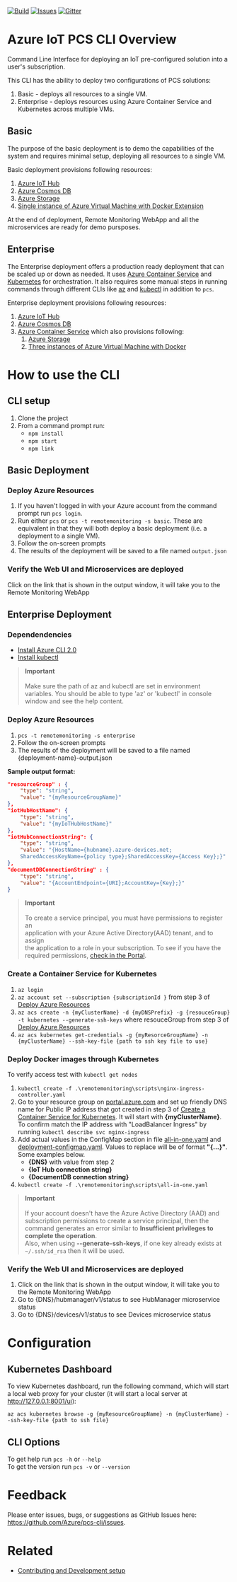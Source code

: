 [![Build][build-badge]][build-url]
[![Issues][issues-badge]][issues-url]
[![Gitter][gitter-badge]][gitter-url]

Azure IoT PCS CLI Overview
==========================

Command Line Interface for deploying an IoT pre-configured solution into a
user's subscription.

This CLI has the ability to deploy two configurations of PCS solutions:

1. Basic - deploys all resources to a single VM.
2. Enterprise - deploys resources using Azure Container Service and Kubernetes across multiple VMs.

## Basic

The purpose of the basic deployment is to demo the capabilities of the system
and requires minimal setup, deploying all resources to a single VM.

Basic deployment provisions following resources:

1. [Azure IoT Hub](https://azure.microsoft.com/en-us/services/iot-hub/)
2. [Azure Cosmos DB](https://docs.microsoft.com/en-us/azure/cosmos-db/create-documentdb-dotnet)
3. [Azure Storage](https://azure.microsoft.com/en-us/services/storage/)
4. [Single instance of Azure Virtual Machine with Docker Extension](https://azure.microsoft.com/en-us/services/virtual-machines/)

At the end of deployment, Remote Monitoring WebApp and all the microservices
are ready for demo pursposes.

## Enterprise

The Enterprise deployment offers a production ready deployment that can be
scaled up or down as needed. It uses
[Azure Container Service](https://azure.microsoft.com/en-us/services/container-service/)
and [Kubernetes](https://kubernetes.io/) for orchestration. It also requires
some manual steps in running commands through different CLIs like
[az](https://docs.microsoft.com/en-us/cli/azure/install-azure-cli) and
[kubectl](https://docs.microsoft.com/en-us/cli/azure/install-azure-cli)
in addition to ```pcs```.

Enterprise deployment provisions following resources:

1. [Azure IoT Hub](https://azure.microsoft.com/en-us/services/iot-hub/)
2. [Azure Cosmos DB](https://docs.microsoft.com/en-us/azure/cosmos-db/create-documentdb-dotnet)
3. [Azure Container Service](https://azure.microsoft.com/en-us/services/container-service/)
   which also provisions following:
   1. [Azure Storage](https://azure.microsoft.com/en-us/services/storage/)
   2. [Three instances of Azure Virtual Machine with Docker](https://azure.microsoft.com/en-us/services/virtual-machines/)

How to use the CLI
==================

## CLI setup

1. Clone the project
1. From a command prompt run: 
    - `npm install` 
    - `npm start`
    - `npm link`

## Basic Deployment

### Deploy Azure Resources

1. If you haven't logged in with your Azure account from the command prompt run `pcs login`.
1. Run either `pcs` or `pcs -t remotemonitoring -s basic`.  These are equivalent in that they will both deploy a basic deployment (i.e. a deployment to a single VM).
1. Follow the on-screen prompts
1. The results of the deployment will be saved to a file named `output.json`

### Verify the Web UI and Microservices are deployed

Click on the link that is shown in the output window, it will take you to
the Remote Monitoring WebApp

## Enterprise Deployment

### Dependendencies

- [Install Azure CLI 2.0](https://docs.microsoft.com/en-us/cli/azure/install-azure-cli)
- [Install kubectl](https://kubernetes.io/docs/tasks/tools/install-kubectl/)

> **Important** \
\
Make sure the path of az and kubectl are set in environment variables.
You should be able to type 'az' or 'kubectl' in console window and see
the help content.

### Deploy Azure Resources

1. `pcs -t remotemonitoring -s enterprise`
2. Follow the on-screen prompts
3. The results of the deployment will be saved to a file named {deployment-name}-output.json 

**Sample output format:**
```json
"resourceGroup" : {
    "type": "string",
    "value": "{myResourceGroupName}"
},
"iotHubHostName": {
    "type": "string",
    "value": "{myIoTHubHostName}"
},
"iotHubConnectionString": {
    "type": "string",
    "value": "{HostName={hubname}.azure-devices.net;
    SharedAccessKeyName={policy type};SharedAccessKey={Access Key};}"
},
"documentDBConnectionString" : {
    "type": "string",
    "value": "{AccountEndpoint={URI};AccountKey={Key};}"
}
```

> **Important** \
\
To create a service principal, you must have permissions to register an \
application with your Azure Active Directory(AAD) tenant, and to assign \
the application to a role in your subscription. To see if you have the \
required permissions, [check in the Portal](https://docs.microsoft.com/en-us/azure/azure-resource-manager/resource-group-create-service-principal-portal#required-permissions).

### Create a Container Service for Kubernetes

1. `az login`
2. `az account set --subscription {subscriptionId }` from step 3 of
   [Deploy Azure Resources](README.md#deploy-azure-resources-1)
3. `az acs create -n {myClusterName} -d {myDNSPrefix} -g {resouceGroup} -t kubernetes --generate-ssh-keys`
   where resouceGroup from step 3 of
   [Deploy Azure Resources](README.md#deploy-azure-resources-1)
4. `az acs kubernetes get-credentials -g {myResorceGroupName} -n {myClusterName} --ssh-key-file {path to ssh key file to use}`

### Deploy Docker images through Kubernetes

To verify access test with `kubectl get nodes`

1. `kubectl create -f .\remotemonitoring\scripts\nginx-ingress-controller.yaml`
2. Go to your resource group on [portal.azure.com](http://portal.azure.com)
   and set up friendly DNS name for Public IP address that got created in
   step 3 of
   [Create a Container Service for Kubernetes](README.md#create-a-container-service-for-kubernetes).
   It will start with **{myClusterName}**. To confirm match the IP address
   with "LoadBalancer Ingress" by running `kubectl describe svc nginx-ingress`
3. Add actual values in the ConfigMap section in file
   [all-in-one.yaml](https://github.com/Azure/pcs-cli/blob/master/remotemonitoring/scripts/all-in-one.yaml)
   and
   [deployment-configmap.yaml](https://github.com/Azure/pcs-cli/blob/master/remotemonitoring/scripts/individual/deployment-configmap.yaml).
   Values to replace will be of format **"{...}"**. Some examples below.
    * **{DNS}** with value from step 2
    * **{IoT Hub connection string}**
    * **{DocumentDB connection string}**
4. `kubectl create -f .\remotemonitoring\scripts\all-in-one.yaml`

> **Important** \
\
If your account doesn't have the Azure Active Directory (AAD) and subscription
permissions to create a service principal, then the command generates an error
similar to **Insufficient privileges to complete the operation**. \
Also, when using **--generate-ssh-keys**, if one key already exists at
`~/.ssh/id_rsa` then it will be used.

### Verify the Web UI and Microservices are deployed

1. Click on the link that is shown in the output window, it will take you to
   the Remote Monitoring WebApp
2. Go to {DNS}/hubmanager/v1/status to see HubManager microservice status
3. Go to {DNS}/devices/v1/status to see Devices microservice status

Configuration
=============

## Kubernetes Dashboard

To view Kubernetes dashboard, run the following command, which will start a local
web proxy for your cluster (it will start a local server at http://127.0.0.1:8001/ui):

`az acs kubernetes browse -g {myResourceGroupName} -n {myClusterName} --ssh-key-file {path to ssh file}`

## CLI Options

To get help run `pcs -h` or `--help` \
To get the version run `pcs -v` or `--version`

Feedback
========

Please enter issues, bugs, or suggestions as GitHub Issues here: https://github.com/Azure/pcs-cli/issues.

Related
=======

* [Contributing and Development setup](CONTRIBUTING.md)


[build-badge]: https://img.shields.io/travis/Azure/iot-pcs-cli.svg
[build-url]: https://travis-ci.com/Azure/iot-pcs-cli
[issues-badge]: https://img.shields.io/github/issues/azure/iot-pcs-cli.svg
[issues-url]: https://github.com/azure/iot-pcs-cli/issues
[gitter-badge]: https://img.shields.io/gitter/room/azure/iot-pcs.js.svg
[gitter-url]: https://gitter.im/azure/iot-pcs
